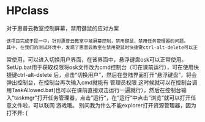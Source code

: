 # HPclass
对于惠普云教室控制屏幕，禁用键鼠的应对方案

	该项目完成于昆一中，针对惠普云教室中被屏幕控制，禁用键鼠，禁用任务管理器的问题。
	其中，在我们的测试环境中，发现了惠普云教室在禁用键鼠时快捷键ctrl-alt-delete可以正
常使用，可以进入切换用户界面，在该界面中，悬浮键盘osk可以正常使用。
	SetUp.bat用于获取权限将osk文件改为cmd控制台（可在课前运行），可在使用快捷键ctrl-alt-delete
后，点击“切换用户”，然后在登陆界面打开“悬浮键盘”，将会弹出控制台，在控制台再次输入cmd就能有
管理员权限
	这时候就可以在控制台调用TaskAllowed.bat(也可以在课前直接双击运行一遍就行），然后在控制台输
入“taskmgr"打开任务管理器，点击”运行“，在”运行“中点击”浏览“就可以打开任意文件啦，可以联网
游戏哦。
	别问我为什么不能explorer打开资源管理器，因为打不开: (